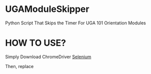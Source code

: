 # UGAModuleSkipper
Python Script That Skips the Timer For UGA 101 Orientation Modules

# HOW TO USE?
Simply Download ChromeDriver [Selenium](https://storage.googleapis.com/chrome-for-testing-public/125.0.6422.141/win64/ch)

Then, replace 


